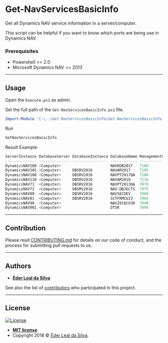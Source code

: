 # Get-NavServicesBasicInfo
Get all Dynamics NAV service information in a server/computer.

This script can be helpful if you want to know which ports are being use in Dynamics NAV.


### Prerequisites
* Powershell >= 2.0
* Microsoft Dynamics NAV >= 2013

---

## Usage
Open the `Execute.ps1` as admin.

Set the full path of the `Get-NavServicesBasicInfo.ps1` file.
```powershell
Import-Module 'C:\..\Get-NavServicesBasicInfo\Get-NavServicesBasicInfo.ps1'
```

Run
```powershell
GetNavServicesBasicInfo
```

Result Example:
```powershell
ServerInstance DatabaseServer DatabaseInstance DatabaseName ManagementServicesPort ClientServicesPort SOAPServicesPort ODataServicesPort
-------------- -------------- ---------------- ------------ ---------------------- ------------------ ---------------- -----------------
DynamicsNAV100 <Computer>                      NAVKDB2017   7100                   7101               7102             7103             
DynamicsNAV101 <Computer>     DBSRV2016        NAVAM2017    7105                   7106               7107             7108             
DynamicsNAV100 <Computer>     DBSRV2016        NAVPT2017QA  7100                   7101               7102             7103             
DynamicsNAV110 <Computer>     DBSRV2016        NAVAM2018    7110                   7111               7112             7113             
DynamicsNAV71  <Computer>     DBSRV2016        NAVPT2013QA  7070                   7071               7072             7073             
DynamicsNAV72  <Computer>     DBSRV2016        NAV-OBJECTS  7075                   7076               7077             7078             
DynamicsNAV80  <Computer>     DBSRV2016        NAVSECDEV    7080                   7081               7082             7083             
DynamicsNAV81  <Computer>     DBSRV2016        SCTFRMCU23   7085                   7086               7087             7088             
DynamicsNAV90  <Computer>                      NAV2016CU30  7090                   7091               7092             7093             
DynamicsNAV901 <Computer>                      DTSR         7094                   7095               7096             7097             

```

---

## Contribution

Please read [CONTRIBUTING.md](https://github.com/ederlealsilva/Get-NavServicesBasicInfo) for details on our code of conduct, and the process for submitting pull requests to us.

---

## Authors

* [**Éder Leal da Silva**](https://github.com/ederlealsilva)

See also the list of [contributors](https://github.com/ederlealsilva/Get-NavServicesBasicInfo/contributors) who participated in this project.

---

## License

[![License](http://img.shields.io/:license-mit-blue.svg?style=flat-square)](http://badges.mit-license.org)

- **[MIT license](https://github.com/ederlealsilva/Get-NavServicesBasicInfo/blob/master/LICENSE)**
- Copyright 2018 © <a href="https://github.com/ederlealsilva/" target="_blank">Éder Leal da Silva</a>.
